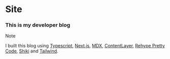 # Site
### This is my developer blog

>[!NOTE]
> I built this blog using [Typescript](https://www.typescriptlang.org/), [Next.js](https://nextjs.org/learn), [MDX](https://nextjs.org/docs/pages/building-your-application/configuring/mdx), [ContentLayer](https://contentlayer.dev/docs/sources/files/mdx-d747e46d), [Rehype Pretty Code](https://rehype-pretty.pages.dev/), [Shiki](https://shiki.style/) and [Tailwind](https://tailwindcss.com/).